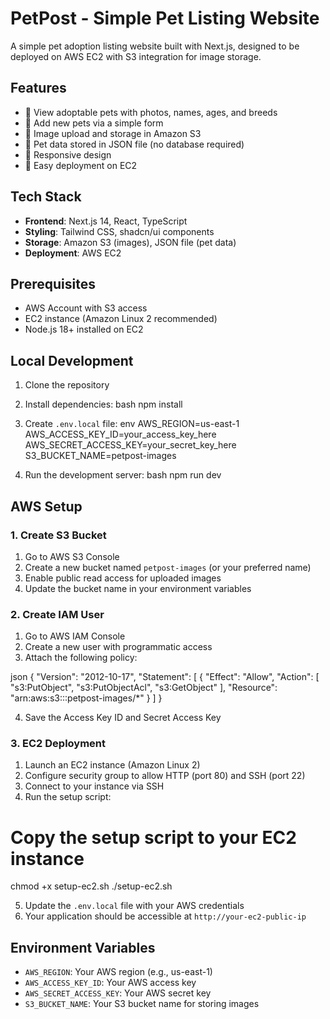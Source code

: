 # PetPost - Simple Pet Listing Website

A simple pet adoption listing website built with Next.js, designed to be deployed on AWS EC2 with S3 integration for image storage.

## Features

- 🐾 View adoptable pets with photos, names, ages, and breeds
- 📝 Add new pets via a simple form
- 📸 Image upload and storage in Amazon S3
- 💾 Pet data stored in JSON file (no database required)
- 📱 Responsive design
- 🚀 Easy deployment on EC2

## Tech Stack

- **Frontend**: Next.js 14, React, TypeScript
- **Styling**: Tailwind CSS, shadcn/ui components
- **Storage**: Amazon S3 (images), JSON file (pet data)
- **Deployment**: AWS EC2

## Prerequisites

- AWS Account with S3 access
- EC2 instance (Amazon Linux 2 recommended)
- Node.js 18+ installed on EC2

## Local Development

1. Clone the repository
2. Install dependencies:
 bash
   npm install
 

3. Create `.env.local` file:
 env
   AWS_REGION=us-east-1
   AWS_ACCESS_KEY_ID=your_access_key_here
   AWS_SECRET_ACCESS_KEY=your_secret_key_here
   S3_BUCKET_NAME=petpost-images
 

4. Run the development server:
 bash
   npm run dev
 

## AWS Setup

### 1. Create S3 Bucket

1. Go to AWS S3 Console
2. Create a new bucket named `petpost-images` (or your preferred name)
3. Enable public read access for uploaded images
4. Update the bucket name in your environment variables

### 2. Create IAM User

1. Go to AWS IAM Console
2. Create a new user with programmatic access
3. Attach the following policy:

json
{
    "Version": "2012-10-17",
    "Statement": [
        {
            "Effect": "Allow",
            "Action": [
                "s3:PutObject",
                "s3:PutObjectAcl",
                "s3:GetObject"
            ],
            "Resource": "arn:aws:s3:::petpost-images/*"
        }
    ]
}


4. Save the Access Key ID and Secret Access Key

### 3. EC2 Deployment

1. Launch an EC2 instance (Amazon Linux 2)
2. Configure security group to allow HTTP (port 80) and SSH (port 22)
3. Connect to your instance via SSH
4. Run the setup script:


# Copy the setup script to your EC2 instance
chmod +x setup-ec2.sh
./setup-ec2.sh


5. Update the `.env.local` file with your AWS credentials
6. Your application should be accessible at `http://your-ec2-public-ip`



## Environment Variables

- `AWS_REGION`: Your AWS region (e.g., us-east-1)
- `AWS_ACCESS_KEY_ID`: Your AWS access key
- `AWS_SECRET_ACCESS_KEY`: Your AWS secret key
- `S3_BUCKET_NAME`: Your S3 bucket name for storing images

